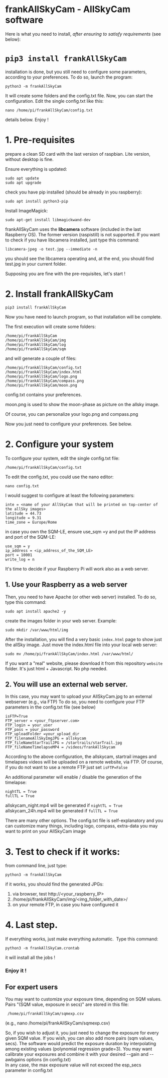 # frankAllSkyCam - AllSkyCam software 

Here is what you need to install, *after ensuring to satisfy requirements* (see below):

# `pip3 install frankAllSkyCam`


installation is done, but you still need to configure some parameters, according to your preferences.
To do so, launch the program:

`python3 -m frankAllSkyCam`

It will create some folders and the config.txt file. Now, you can start the configuration.
Edit the single config.txt like this:

`nano /home/pi/frankAllSkyCam/config.txt`

details below. Enjoy !



# 1. Pre-requisites
prepare a clean SD card with the last version of raspbian. Lite version, without desktop is fine. 

Ensure everything is updated:
```
sudo apt update
sudo apt upgrade
```
check you have pip installed (should be already in you raspberry):

`sudo apt install python3-pip`

Install ImageMagick:

`sudo apt-get install libmagickwand-dev`

frankAllSkyCam uses the **libcamera** software (included in the last Raspberry OS). The former version (raspistill) is not supported. If you want to check if you have libcamera installed, just type this command:

`libcamera-jpeg -o test.jpg --immediate -n`

you should see the libcamera operating and, at the end, you should find test.jpg in your current folder.

Supposing you are fine with the pre-requisites, let's start !

# 2. Install frankAllSkyCam

`pip3 install frankAllSkyCam`

Now you have need to launch program, so that installation will be complete.

The first execution will create some folders:

```
/home/pi/frankAllSkyCam
/home/pi/frankAllSkyCam/img
/home/pi/frankAllSkyCam/log
/home/pi/frankAllSkyCam/sqm
```

and will generate a couple of files:

```
/home/pi/frankAllSkyCam/config.txt   
/home/pi/frankAllSkyCam/index.html
/home/pi/frankAllSkyCam/logo.png
/home/pi/frankAllSkyCam/compass.png
/home/pi/frankAllSkyCam/moon.png
```
config.txt contains your preferences.

moon.png is used to show the moon-phase as picture on the allsky image.

Of course, you can personalize your logo.png and compass.png

Now you just need to configure your preferences. See below.

# 2. Configure your system
To configure your system, edit the single config.txt file:

`/home/pi/frankAllSkyCam/config.txt`

To edit the config.txt, you could use the nano editor:

`nano config.txt`

I would suggest to configure at least the following parameters:

```
inte = <name of your AllSkyCam that will be printed on top-center of the allSky images>
latitude = 44.73
longitude = 9.31
time_zone = Europe/Rome
```
in case you own the SQM-LE, ensure use_sqm =y and put the IP address and port of the SQM-LE:

```
use_sqm = y 
ip_address = <ip_address_of_the_SQM_LE>
port = 10001
write_log = n
```

It's time to decide if your Raspberry Pi will work also as a web server.

## 1. Use your Raspberry as a web server
Then, you need to have Apache (or other web server) installed. To do so, type this command:

`sudo apt install apache2 -y`

create the images folder in your web server. Example:

```
sudo mkdir /var/www/html/img
```
After the installation, you will find a very basic `index.html` page to show just the allSky image. 
Just move the index.html file into your local web server:

```
sudo mv /home/pi/frankAllSkyCam/index.html /var/www/html/
```
If you want a "real" website, please download it from this repository `website` folder. It's just html + Javascript. No php needed.

## 2. You will use an external web server.

In this case, you may want to upload your AllSkyCam.jpg to an external webserver (e.g., via FTP)
To do so, you need to configure your FTP parameters in the config.txt file (see below)
 
```
isFTP=True
FTP_server = <your_ftpserver.com>
FTP_login = your_user
FTP_pass = your_password 
FTP_uploadFolder =your_upload_dir
FTP_filenameAllSkyImgJPG = allskycam
FTP_fileNameStarTrailJPG = /startrails/starTrail.jpg
FTP_fileNameTimelapseMP4 = /videos/frankAllSkycam
```

According to the above configuration, the allskycam, startrail images and timelapses videos will be uploaded on a remote website, via FTP.
Of course, if you do not want to use a remote FTP just set `isFTP=False`

An additional parameter will enable / disable the generation of the timelapse:

```
nightTL = True
fullTL = True
```

allskycam_night.mp4 will be generated if `nightTL = True`
allskycam_24h.mp4 will be generated if `fullTL = True`

There are many other options. The config.txt file is self-explanatory and you can customize many things, including logo, compass, extra-data you may want to print on your AllSkyCam image
  

 # 3. Test to check if it works:

from command line, just type:

`python3 -m frankAllSkyCam`

if it works, you should find the generated JPGs:

1. via browser, test http://<your_raspberry_IP>
2. /home/pi/frankAllSkyCam/img/<img_folder_with_date>/<jpg files>
3. on your remote FTP, in case you have configured it
 
  
# 4. Last step. 
  
If everything works, just make everything automatic. 
Type this command:

`python3 -m frankAllSkyCam.crontab`
  
it will install all the jobs ! 

### Enjoy it !
 
  
## For expert users 
  
You may want to customize your exposure time, depending on SQM values.
Pairs "(SQM value, exposure in secs)" are stored in this file:
   
 ` /home/pi/frankAllSkyCam/sqmexp.csv`
  
  (e.g., nano   /home/pi/frankAllSkyCam/sqmexp.csv)

So, if you wish to adjust it, you just need to change the exposure for every given SQM value. If you wish, you can also add more pairs (sqm values, secs).
 The software would predict the exposure duration by interpolating among existing values (polynomial regression grade=3).
 You may want calibrate your exposures and combine it with your desired --gain and --awbgains options (in config.txt)  
 In any case, the max exposure value will not exceed the esp_secs parameter in config.txt
  
